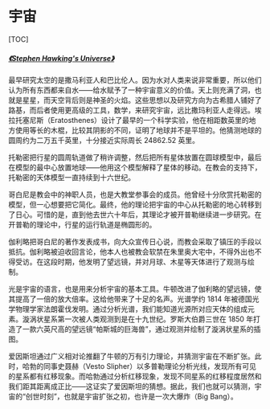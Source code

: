 # 宇宙

[TOC]

##### [《Stephen Hawking's Universe》](https://movie.douban.com/subject/1422176/)

最早研究太空的是撒马利亚人和巴比伦人。因为水对人类来说非常重要，所以他们认为所有东西都来自水——给水赋予了一种宇宙意义的价值。天上则充满了洞，也就是星星，而天空背后则是神圣的火焰。这些思想以及研究方向为古希腊人铺好了路基，而后者使用更高级的工具，数学，来研究宇宙，远比撒玛利亚人走得远。埃拉托塞尼斯（Eratosthenes）设计了最早的一个科学实验，他在相距数英里的地方使用等长的木棍，比较其阴影的不同，证明了地球并不是平坦的。他猜测地球的圆周约为二万五千英里，十分接近实际周长 24862.52 英里。

托勒密把行星的圆周轨道做了稍许调整，然后把所有星体放置在圆球模型中，最后在模型的最中心放置地球——他用这个模型解释了星体的移动。在教会的支持下，托勒密的天体模型一直持续到十六世纪。

哥白尼是教会中的神职人员，也是大教堂参事会的成员。他曾经十分欣赏托勒密的模型，但一心想要把它简化。最终，他的理论把宇宙的中心从托勒密的地心转移到了日心。可惜的是，直到他去世六十年后，其理论才被开普勒继续进一步研究。在开普勒的理论中，行星的运行轨道是椭圆形的。

伽利略把哥白尼的著作发表成书，向大众宣传日心说，而教会采取了镇压的手段以抵抗。伽利略被迫收回言论，他本人也被教会软禁在朱里奥大宅中，不得外出也不得受访。在这段时期，他发明了望远镜，并对月球、木星等天体进行了观测与绘制。

光是宇宙的语言，也是用来分析宇宙的基本工具。牛顿改进了伽利略的望远镜，使其提高了一倍的放大倍率。这给他带来了十足的名声。光谱学约 1814 年被德国光学物理学家法朗霍伐发明。通过分析光谱，我们能知道光源所对应天体的组成元素。漩涡状星系第一次被人类观测到是在十九世纪。罗斯大伯爵三世在 1850 年打造了一款六英尺高的望远镜“帕斯城的巨海兽”，通过观测并绘制了漩涡状星系的插图。

爱因斯坦通过广义相对论推翻了牛顿的万有引力理论，并猜测宇宙在不断扩张。此时，哈勃的同事史聂赫（Vesto Slipher）以多普勒理论分析光线，发现所有可见的星系都有红移现象。而哈勃通过分析红移现象，发现不同星系的红移程度居然和我们距其距离成正比——这证实了爱因斯坦的猜想。据此，我们也就可以猜测，宇宙的“创世时刻”，也就是宇宙扩张之初，也许是一次大爆炸（Big Bang）。

<!-- E02 现代宇宙学 8分
2，威尔逊天文台
3，宇宙常数
4，勒梅特
9，哈勃
17，霍伊尔
20，超新星
27，David Wilkinson
30.40，Robert Wilson
37.40，霍金求学
40.30，Roger Penrose
42，霍金奇点论
43.40，George Smoot

E03 物质 8分
1，物质的起源
3，炼金术
9，门捷列夫
16.30，居里夫人
24，卢瑟福
27，爱因斯坦
29，实验
37.30，Paul Dirac
42，宇宙射线
44.50，Carl Anderson
50，万物的形成

E04 暗物质 7分
4，Vera Rubin
9，Christopher Stubbs
17，Carlos Frenk
23，Yves Declais
35，Neil Spooner
42，宇宙的结局（当时没发现暗能量）
43.30，Sandra Faber

E05 黑洞 7分
2，Seth Shostak
4，Alex Filippenko
13，John Wheeler
21，Richard White
29，Roger Penrose
33.30，Yakov Zeldovich
37.30，寻找黑洞
47，黑洞辐射

E06 其他理论 7分
2，量子力学
10.10，Alan Guth
11.40，Andrei Linde
23，虚时间论
25.30，Lee Smolin
34.40，超弦
42，Edward Witten
48.30，Neil Turok

其他出场人物：Robert Jastrow，Spiros Cotsakis，Maria Papathanassiou，Michael Sharratt，Julian Barbour，Francisco Diego，Fay Dowker，Gregory Benford，Sallie Balliunas，Michael Heller，Dennis Sciama，Chris Halls，Marcelo Gleiser，Cherry Cilchrist，Eugene Babaev，Montague Cohen，Fred Niell，Andria Erzberger，Priya Natarajan，Daniel Holz，Sidney Coleman，加来道雄 -->

